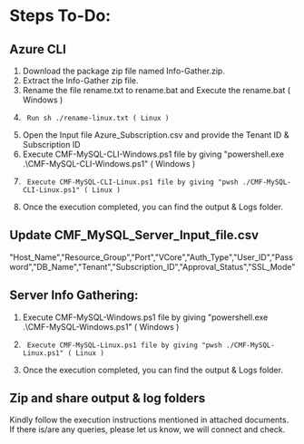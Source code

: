 # Steps To-Do:

## Azure CLI
1.	Download the package zip file named Info-Gather.zip.
2.	Extract the Info-Gather zip file.
3.	Rename the file rename.txt to rename.bat and Execute the rename.bat ( Windows ) 
4.      Run sh ./rename-linux.txt ( Linux )
5.	Open the Input file Azure_Subscription.csv and provide the Tenant ID & Subscription ID 
6.	Execute CMF-MySQL-CLI-Windows.ps1 file by giving "powershell.exe .\CMF-MySQL-CLI-Windows.ps1" ( Windows )
7.      Execute CMF-MySQL-CLI-Linux.ps1 file by giving "pwsh ./CMF-MySQL-CLI-Linux.ps1" ( Linux )
8.	Once the execution completed, you can find the output & Logs folder.

## Update CMF_MySQL_Server_Input_file.csv
   "Host_Name","Resource_Group","Port","VCore","Auth_Type","User_ID","Password","DB_Name","Tenant","Subscription_ID","Approval_Status","SSL_Mode"

## Server Info Gathering:
1.	Execute CMF-MySQL-Windows.ps1 file by giving "powershell.exe .\CMF-MySQL-Windows.ps1" ( Windows )
2.      Execute CMF-MySQL-Linux.ps1 file by giving "pwsh ./CMF-MySQL-Linux.ps1" ( Linux )
3.	Once the execution completed, you can find the output & Logs folder.

## Zip and share output & log folders 

Kindly follow the execution instructions mentioned in attached documents. 
If there is/are any queries, please let us know, we will connect and check.
